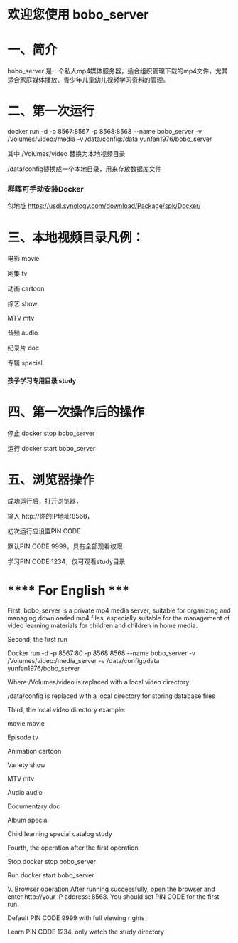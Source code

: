 # 欢迎您使用 bobo_server

# 一、简介

bobo_server 是一个私人mp4媒体服务器，适合组织管理下载的mp4文件，尤其适合家庭媒体播放、青少年儿童幼儿视频学习资料的管理。

# 二、第一次运行

docker run -d -p 8567:8567 -p 8568:8568 --name bobo_server -v /Volumes/video:/media -v /data/config:/data yunfan1976/bobo_server

其中 /Volumes/video 替换为本地视频目录

/data/config替换成一个本地目录，用来存放数据库文件

### 群晖可手动安装Docker
包地址
https://usdl.synology.com/download/Package/spk/Docker/


# 三、本地视频目录凡例： 

电影 movie

剧集 tv

动画 cartoon

综艺 show

MTV mtv

音频 audio

纪录片 doc

专辑 special

#### 孩子学习专用目录 study

# 四、第一次操作后的操作

停止 docker stop bobo_server

运行 docker start bobo_server

# 五、浏览器操作 

成功运行后，打开浏览器，

输入 http://你的IP地址:8568，

初次运行应设置PIN CODE

默认PIN CODE 9999，具有全部观看权限

学习PIN CODE 1234，仅可观看study目录

# **** For English ***

First, bobo_server is a private mp4 media server, suitable for organizing and managing downloaded mp4 files, especially suitable for the management of video learning materials for children and children in home media.

Second, the first run

Docker run -d -p 8567:80 -p 8568:8568 --name bobo_server -v /Volumes/video:/media_server -v /data/config:/data yunfan1976/bobo_server

Where /Volumes/video is replaced with a local video directory

/data/config is replaced with a local directory for storing database files

Third, the local video directory example:

movie movie

Episode tv

Animation cartoon

Variety show

MTV mtv

Audio audio

Documentary doc

Album special

Child learning special catalog study

Fourth, the operation after the first operation

Stop docker stop bobo_server

Run docker start bobo_server

V. Browser operation After running successfully, open the browser and enter http://your IP address: 8568. You should set PIN CODE for the first run.

Default PIN CODE 9999 with full viewing rights

Learn PIN CODE 1234, only watch the study directory